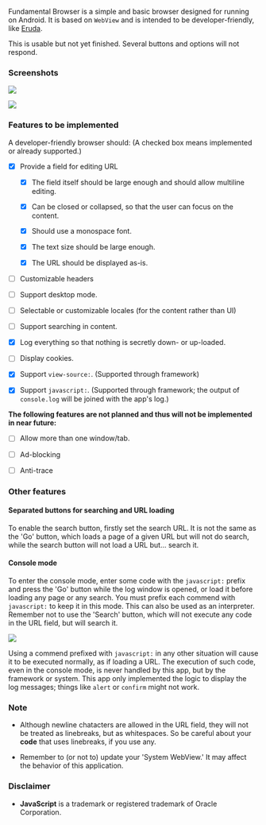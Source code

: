 Fundamental Browser is a simple and basic browser designed for running on Android. It is based on `WebView` and is intended to be developer-friendly, like [Eruda](https://github.com/liriliri/eruda-android).

This is usable but not yet finished. Several buttons and options will not respond.

### Screenshots

![](screenshots/screenshot1.jpg)

![](screenshots/screenshot2.jpg)

### Features to be implemented

A developer-friendly browser should: (A checked box means implemented or already supported.)

- [x] Provide a field for editing URL

    - [x] The field itself should be large enough and should allow multiline editing.

    - [x] Can be closed or collapsed, so that the user can focus on the content.

    - [x] Should use a monospace font.

    - [x] The text size should be large enough.

    - [x] The URL should be displayed as-is.

- [ ] Customizable headers

- [ ] Support desktop mode.

- [ ] Selectable or customizable locales (for the content rather than UI)

- [ ] Support searching in content.

- [x] Log everything so that nothing is secretly down- or up-loaded.

- [ ] Display cookies.

- [x] Support `view-source:`. (Supported through framework)

- [x] Support `javascript:`. (Supported through framework; the output of `console.log` will be joined with the app's log.)

**The following features are not planned and thus will not be implemented in near future:**

- [ ] Allow more than one window/tab.

- [ ] Ad-blocking

- [ ] Anti-trace

### Other features

#### Separated buttons for searching and URL loading

To enable the search button, firstly set the search URL. It is not the same as the 'Go' button, which loads a page of a given URL but will not do search, while the search button will not load a URL but... search it.

#### Console mode

To enter the console mode, enter some code with the `javascript:` prefix and press the 'Go' button while the log window is opened, or load it before loading any page or any search. You must prefix each commend with `javascript:` to keep it in this mode. This can also be used as an interpreter. Remember not to use the 'Search' button, which will not execute any code in the URL field, but will search it.

![](screenshots/screenshot3.jpg)

Using a commend prefixed with `javascript:` in any other situation will cause it to be executed normally, as if loading a URL. The execution of such code, even in the console mode, is never handled by this app, but by the framework or system. This app only implemented the logic to display the log messages; things like `alert` or `confirm` might not work.

### Note

* Although newline chatacters are allowed in the URL field, they will not be treated as linebreaks, but as whitespaces. So be careful about your **code** that uses linebreaks, if you use any.

* Remember to (or not to) update your 'System WebView.' It may affect the behavior of this application.

### Disclaimer

- **JavaScript** is a trademark or registered trademark of Oracle Corporation.
